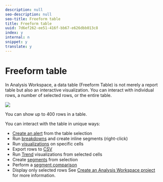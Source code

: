 ```yaml
---
description: null
seo-description: null
seo-title: Freeform table
title: Freeform table
uuid: 7d6ef262-ee51-416f-bb67-e626dbb013c8
index: y
internal: n
snippet: y
translate: y
---
```


# Freeform table

In Analysis Workspace, a data table (Freeform Table) is not merely a report table but also an interactive visualization. You can interact with individual rows, a number of selected rows, or the entire table. 

![](graphics/data-table.png) 

You can show up to 400 rows in a table. 

You can interact with the table in unique ways: 

* [ Create an alert](alert-builder.md#concept_D11C9EB858FB49F48E8D974B579E2978) from the table selection
* Run [ breakdowns](t_breakdown_fa.md#task_B594DA2476E84DFDA8279E831F0BD9C4) and create inline segments (right-click)
* Run [ visualizations](freeform-analysis-visualizations.md#concept_09242627629147A88A68F1506954C276) on specific cells
* Export rows to [ CSV](download_send.md#concept_BB548979F47F45739679B830428C3025)
* Run [ Trend](analysis-workspace-features.md#section_34930C967C104C2B9092BA8DCF2BF81A) visualizations from selected cells
* Create [ segments](t_freeform-project-segment.md#task_11C6A2C7717B48049E5750B9D20FEC80) from selection
* Perform a [ segment comparison](segment-comparison.md#concept_74FAC1C6D0204F9190A110B0D9005793)
* Display only selected rows
See [ Create an Analysis Workspace project](t_freeform_project.md#task_C2C698ACC7954062A28E4784911E6CF2) for more information. 
